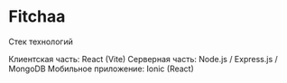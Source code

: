 # Fitchaa

Стек технологий

Клиентская часть: React (Vite)
Серверная часть: Node.js / Express.js / MongoDB
Мобильное приложение: Ionic (React)
